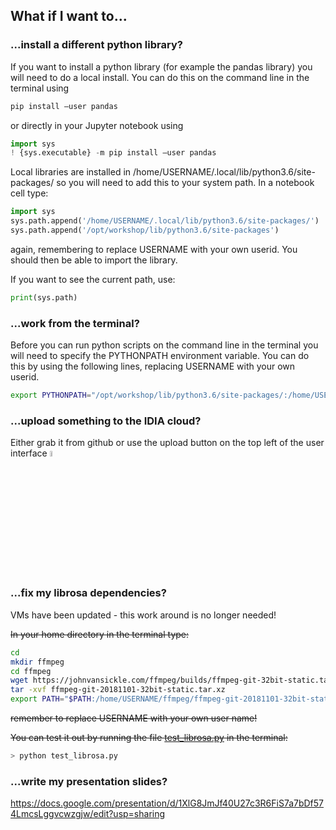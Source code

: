 ## What if I want to...

### ...install a different python library?

If you want to install a python library (for example the pandas library) you will need to do a local install. You can do this on the command line in the terminal using

```python
pip install —user pandas
```

or directly in your Jupyter notebook using

```python
import sys
! {sys.executable} -m pip install —user pandas
```

Local libraries are installed in /home/USERNAME/.local/lib/python3.6/site-packages/ so you will need to add this to your system path. In a notebook cell type:

```python
import sys
sys.path.append('/home/USERNAME/.local/lib/python3.6/site-packages/')
sys.path.append('/opt/workshop/lib/python3.6/site-packages')
```

again, remembering to replace USERNAME with your own userid. You should then be able to import the library.

If you want to see the current path, use:

```python
print(sys.path)
```

### ...work from the terminal?

Before you can run python scripts on the command line in the terminal you will need to specify the PYTHONPATH environment variable. You can do this by using the following lines, replacing USERNAME with your own userid.

```bash
export PYTHONPATH="/opt/workshop/lib/python3.6/site-packages/:/home/USERNAME/.local/lib/python3.6/site-packages/"
```

### ...upload something to the IDIA cloud?

Either grab it from github or use the upload button on the top left of the user interface <img src="https://github.com/darabigdata/IDWBotswana/blob/master/media/upload.png" width=5%>

### ...fix my librosa dependencies?

VMs have been updated - this work around is no longer needed!

~~In your home directory in the terminal type:~~

```bash
cd
mkdir ffmpeg
cd ffmpeg
wget https://johnvansickle.com/ffmpeg/builds/ffmpeg-git-32bit-static.tar.xz
tar -xvf ffmpeg-git-20181101-32bit-static.tar.xz
export PATH="$PATH:/home/USERNAME/ffmpeg/ffmpeg-git-20181101-32bit-static"
```

~~remember to replace USERNAME with your own user name!~~

~~You can test it out by running the file [test_librosa.py](https://github.com/darabigdata/IDWBotswana/blob/master/IDIA/test_librosa.py) in the terminal:~~

```bash
> python test_librosa.py
```

### ...write my presentation slides?

https://docs.google.com/presentation/d/1XlG8JmJf40U27c3R6FiS7a7bDf574LmcsLggvcwzgjw/edit?usp=sharing
